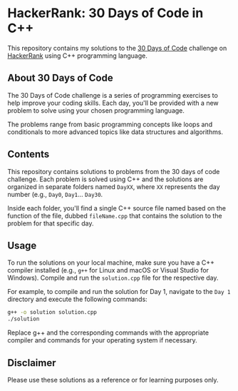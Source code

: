 # HackerRank: 30 Days of Code in C++

This repository contains my solutions to the [30 Days of Code](https://www.hackerrank.com/domains/tutorials/30-days-of-code) challenge on [HackerRank](https://www.hackerrank.com/) using C++ programming language.

## About 30 Days of Code

The 30 Days of Code challenge is a series of programming exercises to help improve your coding skills. Each day, you'll be provided with a new problem to solve using your chosen programming language.

The problems range from basic programming concepts like loops and conditionals to more advanced topics like data structures and algorithms.

## Contents

This repository contains solutions to problems from the 30 days of code challenge. Each problem is solved using C++ and the solutions are organized in separate folders named `DayXX`, where `XX` represents the day number (e.g., `Day0`, `Day1`... `Day30`.

Inside each folder, you'll find a single C++ source file named based on the function of the file, dubbed `fileName.cpp` that contains the solution to the problem for that specific day.

## Usage

To run the solutions on your local machine, make sure you have a C++ compiler installed (e.g., `g++` for Linux and macOS or Visual Studio for Windows). Compile and run the `solution.cpp` file for the respective day.

For example, to compile and run the solution for Day 1, navigate to the `Day 1` directory and execute the following commands:

```sh
g++ -o solution solution.cpp
./solution
```
Replace g++ and the corresponding commands with the appropriate compiler and commands for your operating system if necessary.

## Disclaimer
Please use these solutions as a reference or for learning purposes only. 



